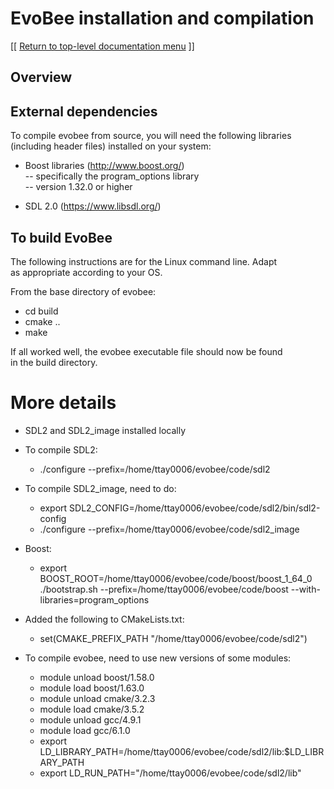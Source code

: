 # EvoBee installation and compilation

[[ [Return to top-level documentation menu](../../README.md) ]]

## Overview

External dependencies  
---------------------  
  
To compile evobee from source, you will need the following libraries  
(including header files) installed on your system:  
  
* Boost libraries (http://www.boost.org/)  
-- specifically the program_options library  
-- version 1.32.0 or higher  
  
* SDL 2.0 (https://www.libsdl.org/)  
  
  
To build EvoBee  
---------------  
  
The following instructions are for the Linux command line. Adapt  
as appropriate according to your OS.  
  
From the base directory of evobee:  
  
* cd build  
* cmake ..  
* make  
  
If all worked well, the evobee executable file should now be found  
in the build directory.

# More details

-   SDL2 and SDL2_image installed locally
    
-   To compile SDL2:
    -   ./configure --prefix=/home/ttay0006/evobee/code/sdl2    

-   To compile SDL2_image, need to do:
	- export SDL2_CONFIG=/home/ttay0006/evobee/code/sdl2/bin/sdl2-config
	-   ./configure --prefix=/home/ttay0006/evobee/code/sdl2_image
    

-   Boost:
	- export BOOST_ROOT=/home/ttay0006/evobee/code/boost/boost_1_64_0
    ./bootstrap.sh --prefix=/home/ttay0006/evobee/code/boost --with-libraries=program_options   

-   Added the following to CMakeLists.txt:
	- set(CMAKE_PREFIX_PATH "/home/ttay0006/evobee/code/sdl2")

-   To compile evobee, need to use new versions of some modules:
	- module unload boost/1.58.0
	- module load boost/1.63.0
	- module unload cmake/3.2.3
	- module load cmake/3.5.2
	- module unload gcc/4.9.1
	- module load gcc/6.1.0
	- export LD_LIBRARY_PATH=/home/ttay0006/evobee/code/sdl2/lib:$LD_LIBRARY_PATH
	- export LD_RUN_PATH="/home/ttay0006/evobee/code/sdl2/lib"
<!--stackedit_data:
eyJoaXN0b3J5IjpbNjk1NzY5MTRdfQ==
-->